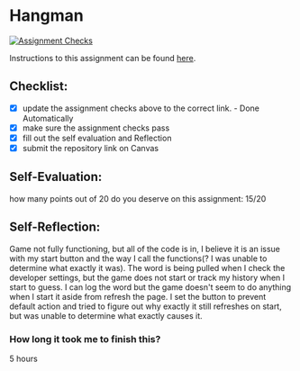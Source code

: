 Hangman
=====================
[![Assignment Checks](https://github.com/IT3049C-Students/6-hangman-kooncewc/actions/workflows/classroom.yml/badge.svg)](https://github.com/IT3049C-Students/6-hangman-kooncewc/actions/workflows/classroom.yml)

Instructions to this assignment can be found [here](#).

## Checklist:
- [x] update the assignment checks above to the correct link. - Done Automatically
- [x] make sure the assignment checks pass
- [x] fill out the self evaluation and Reflection
- [x] submit the repository link on Canvas

## Self-Evaluation:

how many points out of 20 do you deserve on this assignment:
15/20

## Self-Reflection:
Game not fully functioning, but all of the code is in, I believe it is an issue with my start button and the way I call the functions(? I was unable to determine what exactly it was). The word is being pulled when I check the developer settings, but the game does not start or track my history when I start to guess. I can log the word but the game doesn't seem to do anything when I start it aside from refresh the page. I set the button to prevent default action and tried to figure out why exactly it still refreshes on start, but was unable to determine what exactly causes it.

### How long it took me to finish this?
5 hours
